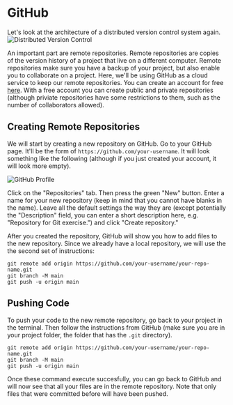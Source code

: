 # GitHub

Let's look at the architecture of a distributed version control system again.
![Distributed Version Control](./imgs/distributed-vs.png)

An important part are remote repositories. Remote repositories are copies of the version history of a project that live on a different computer. Remote repositories make sure you have a backup of your project, but also enable you to collaborate on a project. Here, we'll be using GitHub as a cloud service to keep our remote repositories. You can create an account for free [here](https://github.com/signup). With a free account you can create public and private repositories (although priviate repositories have some restrictions to them, such as the number of collaborators allowed).

## Creating Remote Repositories

We will start by creating a new repository on GitHub. Go to your GitHub page. It'll be the form of `https://github.com/your-username`. It will look something like the following (although if you just created your account, it will look more empty).

![GitHub Profile](./imgs/github-profile.png)

Click on the "Repositories" tab. Then press the green "New" button. Enter a name for your new repository (keep in mind that you cannot have blanks in the name). Leave all the default settings the way they are (except potentially the "Description" field, you can enter a short description here, e.g. "Repository for Git exercise.") and click "Create repository."

After you created the repository, GitHub will show you how to add files to the new repository. Since we already have a local repository, we will use the the second set of instructions:

```
git remote add origin https://github.com/your-username/your-repo-name.git
git branch -M main
git push -u origin main
```

## Pushing Code

To push your code to the new remote repository, go back to your project in the terminal. Then follow the instructions from GitHub (make sure you are in your project folder, the folder that has the `.git` directory).

```
git remote add origin https://github.com/your-username/your-repo-name.git
git branch -M main
git push -u origin main
```

Once these command execute succesfully, you can go back to GitHub and will now see that all your files are in the remote repository. Note that only files that were committed before will have been pushed.
